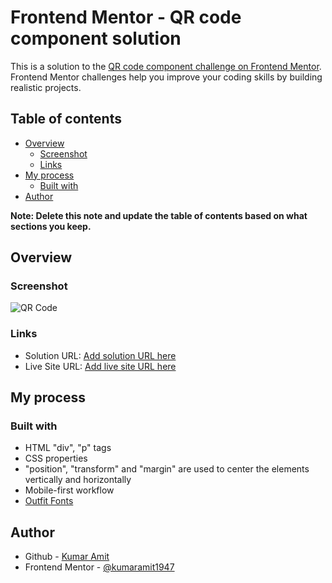 # Frontend Mentor - QR code component solution

This is a solution to the [QR code component challenge on Frontend Mentor](https://www.frontendmentor.io/challenges/qr-code-component-iux_sIO_H). Frontend Mentor challenges help you improve your coding skills by building realistic projects. 

## Table of contents

- [Overview](#overview)
  - [Screenshot](#screenshot)
  - [Links](#links)
- [My process](#my-process)
  - [Built with](#built-with)
- [Author](#author)

**Note: Delete this note and update the table of contents based on what sections you keep.**

## Overview

### Screenshot

![QR Code](https://user-images.githubusercontent.com/39863626/225227735-c058a39f-0a51-4e21-bbdf-779e15f935af.png)



### Links

- Solution URL: [Add solution URL here](https://github.com/kumaramit1947/qr-code-component-main)
- Live Site URL: [Add live site URL here]()

## My process

### Built with

- HTML "div", "p" tags
- CSS properties
- "position", "transform" and "margin" are used to center the elements vertically and horizontally
- Mobile-first workflow
- [Outfit Fonts](https://fonts.googleapis.com/) 

## Author

- Github - [Kumar Amit](https://github.com/kumaramit1947/)
- Frontend Mentor - [@kumaramit1947](https://www.frontendmentor.io/profile/kumaramit1947)


